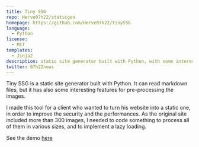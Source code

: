 ```yaml
---
title: Tiny SSG
repo: Herve07h22/staticgen
homepage: https://github.com/Herve07h22/tinySSG
language:
  - Python
license:
  - MIT
templates:
  - Jinja2
description: static site generator built with Python, with some interesting features for pre-processing the images.
twitter: 07h22news
---
```


Tiny SSG is a static site generator built with Python.
It can read markdown files, but it has also some interesting features for pre-processing the images.

I made this tool for a client who wanted to turn his website into a static one, in order to improve the security and the performances.
As the original site included more than 300 images, I needed to code something to process all of them in various sizes,
and to implement a lazy loading.

See the demo [here](https://tinyssg.netlify.com)
